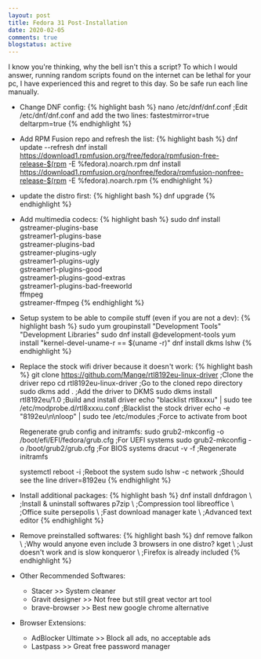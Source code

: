 ```yaml
---
layout: post
title: Fedora 31 Post-Installation
date: 2020-02-05
comments: true
blogstatus: active
---
```

I know you're thinking, why the bell isn't this a script? To which I would answer, running random scripts found on the internet can be lethal for your pc, I have experienced this and regret to this day. So be safe run each line manually.
* Change DNF config:
{% highlight bash %}
    nano /etc/dnf/dnf.conf	;Edit /etc/dnf/dnf.conf and add the two lines:
        fastestmirror=true
        deltarpm=true
{% endhighlight %}
* Add RPM Fusion repo and refresh the list:
{% highlight bash %}
    dnf update --refresh
    dnf install https://download1.rpmfusion.org/free/fedora/rpmfusion-free-release-$(rpm -E %fedora).noarch.rpm 
    dnf install https://download1.rpmfusion.org/nonfree/fedora/rpmfusion-nonfree-release-$(rpm -E %fedora).noarch.rpm
{% endhighlight %}
* update the distro first:
{% highlight bash %}
    dnf upgrade
{% endhighlight %}
* Add multimedia codecs:
{% highlight bash %}
    sudo dnf install \
    gstreamer-plugins-base \
    gstreamer1-plugins-base \
    gstreamer-plugins-bad \
    gstreamer-plugins-ugly \
    gstreamer1-plugins-ugly \
    gstreamer1-plugins-good \
    gstreamer1-plugins-good-extras \
    gstreamer1-plugins-bad-freeworld \
    ffmpeg \
    gstreamer-ffmpeg
{% endhighlight %}
* Setup system to be able to compile stuff (even if you are not a dev):
{% highlight bash %}
    sudo yum groupinstall "Development Tools" "Development Libraries"
    sudo dnf install @development-tools
    yum install "kernel-devel-uname-r == $(uname -r)"
    dnf install dkms lshw
{% endhighlight %}
* Replace the stock wifi driver because it doesn't work:
{% highlight bash %}
    git clone https://github.com/Mange/rtl8192eu-linux-driver           ;Clone the driver repo
    cd rtl8192eu-linux-driver                                           ;Go to the cloned repo directory
    sudo dkms add .                                                     ;Add the driver to DKMS
    sudo dkms install rtl8192eu/1.0                                     ;Build and install driver
    echo "blacklist rtl8xxxu" | sudo tee /etc/modprobe.d/rtl8xxxu.conf  ;Blacklist the stock driver
    echo -e "8192eu\n\nloop" | sudo tee /etc/modules                    ;Force to activate from boot
    
    Regenerate grub config and initramfs:
        sudo grub2-mkconfig -o /boot/efi/EFI/fedora/grub.cfg    ;For UEFI systems
        sudo grub2-mkconfig -o /boot/grub2/grub.cfg             ;For BIOS systems
        dracut -v -f                                            ;Regenerate initramfs
        
    systemctl reboot -i                                                 ;Reboot the system
    sudo lshw -c network                                                ;Should see the line driver=8192eu
{% endhighlight %}
* Install additional packages:
{% highlight bash %}
    dnf install dnfdragon \         ;Install & uninstall softwares
    p7zip \                         ;Compression tool
    libreoffice \                   ;Office suite
    persepolis \                    ;Fast download manager
    kate \                          ;Advanced text editor
{% endhighlight %}
* Remove preinstalled softwares:
{% highlight bash %}
    dnf remove falkon \     ;Why would anyone even include 3 browsers in one distro?
    kget \                          ;Just doesn't work and is slow
    konqueror \                     ;Firefox is already included 
{% endhighlight %}
* Other Recommended Softwares:

    * Stacer >>  System cleaner
    * Gravit designer    >>  Not free but still great vector art tool
    * brave-browser >> Best new google chrome alternative

* Browser Extensions:

    * AdBlocker Ultimate >> Block all ads, no acceptable ads
    * Lastpass    >>  Great free password manager

